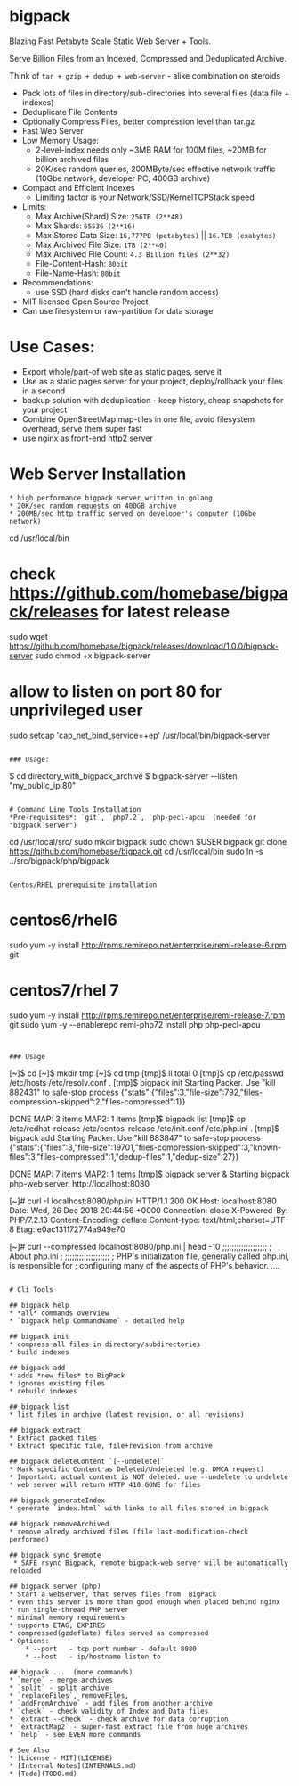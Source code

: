 # bigpack

Blazing Fast Petabyte Scale Static Web Server + Tools.

Serve Billion Files from an Indexed, Compressed and Deduplicated Archive.

Think of `tar + gzip + dedup + web-server` - alike combination on steroids

* Pack lots of files in directory/sub-directories into several files (data file + indexes)
* Deduplicate File Contents
* Optionally Compress Files, better compression level than tar.gz
* Fast Web Server
* Low Memory Usage:
  * 2-level-index needs only ~3MB RAM for 100M files, ~20MB for billion archived files
  * 20K/sec random queries, 200MByte/sec effective network traffic (10Gbe network, developer PC, 400GB archive)
* Compact and Efficient Indexes
  * Limiting factor is your Network/SSD/KernelTCPStack speed
* Limits:
    * Max Archive(Shard) Size: `256TB (2**48)`
    * Max Shards: `65536 (2**16)`
    * Max Stored Data Size: `16,777PB (petabytes)` || `16.7EB (exabytes)`
    * Max Archived File Size: `1TB (2**40)`
    * Max Archived File Count: `4.3 Billion files (2**32)`
    * File-Content-Hash: `80bit`
    * File-Name-Hash: `80bit`
* Recommendations:
    * use SSD (hard disks can't handle random access)
* MIT licensed Open Source Project
* Can use filesystem or raw-partition for data storage

# Use Cases:
* Export whole/part-of web site as static pages, serve it
* Use as a static pages server for your project, deploy/rollback your files in a second
* backup solution with deduplication - keep history, cheap snapshots for your project
* Combine OpenStreetMap map-tiles in one file, avoid filesystem overhead, serve them super fast
* use nginx as front-end http2 server

# Web Server Installation
```
* high performance bigpack server written in golang
* 20K/sec random requests on 400GB archive
* 200MB/sec http traffic served on developer's computer (10Gbe network)
```
cd /usr/local/bin
# check https://github.com/homebase/bigpack/releases for latest release
sudo wget https://github.com/homebase/bigpack/releases/download/1.0.0/bigpack-server
sudo chmod +x bigpack-server
# allow to listen on port 80 for unprivileged user
sudo setcap 'cap_net_bind_service=+ep' /usr/local/bin/bigpack-server
```

### Usage:
```
$ cd directory_with_bigpack_archive
$ bigpack-server --listen "my_public_ip:80"
```

# Command Line Tools Installation
*Pre-requisites*: `git`, `php7.2`, `php-pecl-apcu` (needed for "bigpack server")

```
cd /usr/local/src/
sudo mkdir bigpack
sudo chown $USER bigpack
git clone https://github.com/homebase/bigpack.git
cd /usr/local/bin
sudo ln -s ../src/bigpack/php/bigpack
```

Centos/RHEL prerequisite installation
```
# centos6/rhel6
sudo yum -y install http://rpms.remirepo.net/enterprise/remi-release-6.rpm git
# centos7/rhel 7
sudo yum -y install http://rpms.remirepo.net/enterprise/remi-release-7.rpm git
sudo yum -y --enablerepo remi-php72 install php php-pecl-apcu
```


### Usage
```
[~]$ cd 
[~]$ mkdir tmp
[~]$ cd tmp
[tmp]$ ll
total 0
[tmp]$ cp /etc/passwd /etc/hosts /etc/resolv.conf .
[tmp]$ bigpack init
Starting Packer. Use "kill 882431" to safe-stop process
{"stats":{"files":3,"file-size":792,"files-compression-skipped":2,"files-compressed":1}}

DONE
MAP: 3 items 
MAP2: 1 items
[tmp]$ bigpack list
[tmp]$ cp /etc/redhat-release /etc/centos-release /etc/init.conf /etc/php.ini .
[tmp]$ bigpack add
Starting Packer. Use "kill 883847" to safe-stop process
{"stats":{"files":3,"file-size":19701,"files-compression-skipped":3,"known-files":3,"files-compressed":1,"dedup-files":1,"dedup-size":27}}

DONE
MAP: 7 items 
MAP2: 1 items
[tmp]$ bigpack server &
Starting bigpack php-web server. http://localhost:8080

[~]# curl -I  localhost:8080/php.ini
HTTP/1.1 200 OK
Host: localhost:8080
Date: Wed, 26 Dec 2018 20:44:56 +0000
Connection: close
X-Powered-By: PHP/7.2.13
Content-Encoding: deflate
Content-type: text/html;charset=UTF-8
Etag: e0ac131172774a949e70

[~]# curl --compressed  localhost:8080/php.ini | head -10
;;;;;;;;;;;;;;;;;;;
; About php.ini   ;
;;;;;;;;;;;;;;;;;;;
; PHP's initialization file, generally called php.ini, is responsible for
; configuring many of the aspects of PHP's behavior.
....
```

# Cli Tools

## bigpack help
* *all* commands overview
* `bigpack help CommandName` - detailed help

## bigpack init
* compress all files in directory/subdirectories
* build indexes

## bigpack add
* adds *new files* to BigPack
* ignores existing files
* rebuild indexes

## bigpack list
* list files in archive (latest revision, or all revisions)

## bigpack extract
* Extract packed files
* Extract specific file, file+revision from archive

## bigpack deleteContent `[--undelete]`
* Mark specific Content as Deleted/Undeleted (e.g. DMCA request)
* Important: actual content is NOT deleted. use --undelete to undelete
* web server will return HTTP 410 GONE for files

## bigpack generateIndex
* generate `index.html` with links to all files stored in bigpack

## bigpack removeArchived
* remove alredy archived files (file last-modification-check performed)

## bigpack sync $remote
 * SAFE rsync Bigpack, remote bigpack-web server will be automatically reloaded

## bigpack server (php)
* Start a webserver, that serves files from  BigPack
* even this server is more than good enough when placed behind nginx
* run single-thread PHP server
* minimal memory requirements
* supports ETAG, EXPIRES
* compressed(gzdeflate) files served as compressed
* Options:
    * --port   - tcp port number - default 8080
    * --host   - ip/hostname listen to

## bigpack ...  (more commands)
* `merge` - merge archives
* `split` - split archive
* `replaceFiles`, removeFiles, 
* `addFromArchive` - add files from another archive
* `check` - check validity of Index and Data files
* `extract --check` - check archive for data corruption
* `extractMap2` - super-fast extract file from huge archives
* `help` - see EVEN more commands

# See Also
* [License - MIT](LICENSE)
* [Internal Notes](INTERNALS.md)
* [Todo](TODO.md)

